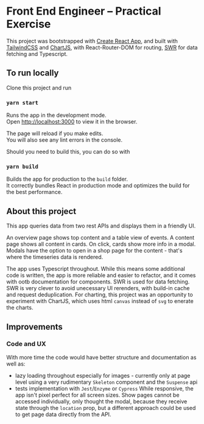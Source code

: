 # Front End Engineer – Practical Exercise

This project was bootstrapped with [Create React App](https://github.com/facebook/create-react-app), and built with [TailwindCSS](https://tailwindcss.com/) and [ChartJS](https://www.chartjs.org/), with React-Router-DOM for routing, [SWR](https://swr.vercel.app/) for data fetching and Typescript.

## To run locally

Clone this project and run

### `yarn start`

Runs the app in the development mode.\
Open [http://localhost:3000](http://localhost:3000) to view it in the browser.

The page will reload if you make edits.\
You will also see any lint errors in the console.

Should you need to build this, you can do so with

### `yarn build`

Builds the app for production to the `build` folder.\
It correctly bundles React in production mode and optimizes the build for the best performance.

## About this project

This app queries data from two rest APIs and displays them in a friendly UI.

An overview page shows top content and a table view of events.
A content page shows all content in cards.
On click, cards show more info in a modal.
Modals have the option to open in a shop page for the content - that's where the timeseries data is rendered.

The app uses Typescript throughout. While this means some additional code is written, the app is more reliable and easier to refactor, and it comes with ootb documentation for components.
SWR is used for data fetching. SWR is very clever to avoid unecessary UI rerenders, with build-in cache and request deduplication.
For charting, this project was an opportunity to experiment with ChartJS, which uses html `canvas` instead of `svg` to enerate the charts.

## Improvements

### Code and UX

With more time the code would have better structure and documentation as well as:

- lazy loading throughout especially for images - currently only at page level using a very rudimentary `Skeleton` component and the `Suspense` api
- tests implementation with `Jest`/`Enzyme` or `Cypress`
  While responsive, the app isn't pixel perfect for all screen sizes.
  Show pages cannot be accessed individually, only thought the modal, because they receive state through the `location` prop, but a different approach could be used to get page data directly from the API.
